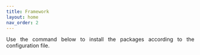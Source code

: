 ```yaml
---
title: Framework
layout: home
nav_order: 2
---
```



<p align = "justify">
Use the command below to install the packages according to the configuration file.
</p>